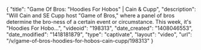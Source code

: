 {
    "title": "Game Of Bros: \"Hoodies For Hobos\" | Cain & Cupp",
    "description": "Will Cain and SE Cupp host \"Game of Bros,\" where a panel of bros determine the bro-ness of a certain event or circumstance. This week, it's \"Hoodies For Hobo...",
    "videoid": "198313",
    "date_created": "1408046553",
    "date_modified": "1418181879",
    "type": "captivate",
    "layout": "video",
    "url": "\/v\/game-of-bros-hoodies-for-hobos-cain-cupp\/198313"
}